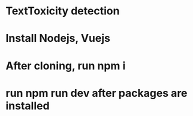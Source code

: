 # TextToxicity detection
# Install Nodejs, Vuejs
# After cloning, run npm i
# run npm run dev after packages are installed
